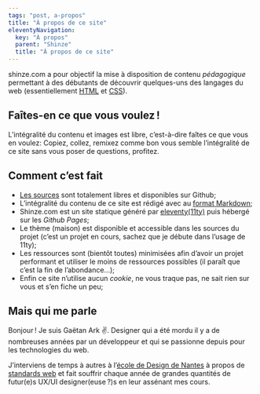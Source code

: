 ```yaml
---
tags: "post, a-propos"
title: "À propos de ce site"
eleventyNavigation:
  key: "À propos"
  parent: "Shinze"
  title: "À propos de ce site"
---
```


shinze.com a pour objectif la mise à disposition de contenu *pédagogique* permettant à des débutants de découvrir quelques-uns des langages du web (essentiellement [HTML](/standards-web/html) et [CSS](/standards-web/css)).

## Faîtes-en ce que vous voulez !

L’intégralité du contenu et images est libre, c’est-à-dire faîtes ce que vous en voulez: Copiez, collez, remixez comme bon vous semble l’intégralité de ce site sans vous poser de questions, profitez.

## Comment c’est fait

- [Les sources](https://github.com/shinze/shinzedotcom) sont totalement libres et disponibles sur Github;
- L’intégralité du contenu de ce site est rédigé avec au [format Markdown](https://fr.wikipedia.org/wiki/Markdown);
- Shinze.com est un site statique généré par [eleventy(11ty)](11ty.dev/) puis hébergé sur les *Github Pages*;
- Le thème (maison) est disponible et accessible dans les sources du projet (c’est un projet en cours, sachez que je débute dans l’usage de 11ty);
- Les ressources sont (bientôt toutes) minimisées afin d’avoir un projet performant et utiliser le moins de ressources possibles (il paraît que c’est la fin de l’abondance…);
- Enfin ce site n’utilise aucun *cookie*, ne vous traque pas, ne sait rien sur vous et s’en fiche un peu;

## Mais qui me parle

Bonjour ! Je suis Gaëtan Ark ✌️. Designer qui a été mordu il y a de nombreuses années par un développeur et qui se passionne depuis pour les technologies du web.

J’interviens de temps à autres à l’[école de Design de Nantes](https://www.lecolededesign.com/) à propos de [standards web](/standards-web) et fait souffrir chaque année de grandes quantités de futur(e)s UX/UI designer(euse ?)s en leur assénant mes cours.
